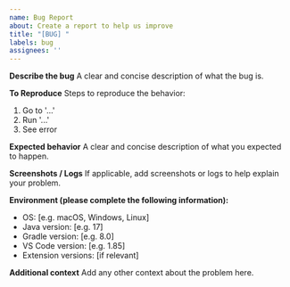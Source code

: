 ```yaml
---
name: Bug Report
about: Create a report to help us improve
title: "[BUG] "
labels: bug
assignees: ''
---
```


**Describe the bug**
A clear and concise description of what the bug is.

**To Reproduce**
Steps to reproduce the behavior:
1. Go to '...'
2. Run '...'
3. See error

**Expected behavior**
A clear and concise description of what you expected to happen.

**Screenshots / Logs**
If applicable, add screenshots or logs to help explain your problem.

**Environment (please complete the following information):**
- OS: [e.g. macOS, Windows, Linux]
- Java version: [e.g. 17]
- Gradle version: [e.g. 8.0]
- VS Code version: [e.g. 1.85]
- Extension versions: [if relevant]

**Additional context**
Add any other context about the problem here.
